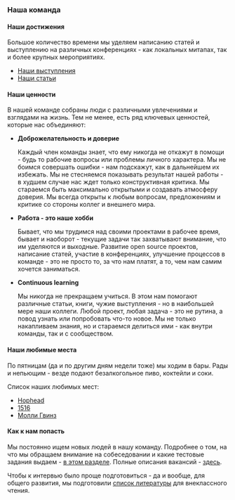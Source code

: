 ### Наша команда

#### Наши достижения

Большое количество времени мы уделяем написанию статей и выступлению на различных конференциях - как локальных митапах, так и более крупных мероприятиях.

- [Наши выступления](/team/talks.md)
- [Наши статьи](/team/articles.md)

#### Наши ценности

В нашей команде собраны люди с различными увлечениями и взглядами на жизнь. Тем не менее, есть ряд ключевых ценностей, которые нас объединяют:

- **Доброжелательность и доверие**

  Каждый член команды знает, что ему никогда не откажут в помощи - будь то рабочие вопросы или проблемы личного характера. Мы не боимся совершать ошибки - нам подскажут, как в дальнейшем их избежать. Мы не стесняемся показывать результат нашей работы - в худшем случае нас ждет только конструктивная критика.  Мы стараемся быть максимально открытыми и создавать атмосферу доверия. Мы всегда открыты к любым вопросам, предложениям и критике со стороны коллег и внешнего мира.
- **Работа - это наше хобби**

  Бывает, что мы трудимся над своими проектами в рабочее время, бывает и наоборот - текущие задачи так захватывают внимание, что им уделяются и выходные. Развитие open source проектов, написание статей, участие в конференциях, улучшение процессов в команде - это не просто то, за что нам платят, а то, чем нам самим хочется заниматься.
  
- **Continuous learning**

  Мы никогда не прекращаем учиться. В этом нам помогают различные статьи, книги, чужие выступления - но в наибольшей мере наши коллеги. Любой проект, любая задача - это не рутина, а повод узнать или попробовать что-то новое. Мы не только накапливаем знания, но и стараемся делиться ими - как внутри команды, так и с сообществом.

#### Наши любимые места

По пятницам (да и по другим дням недели тоже) мы ходим в бары. Рады и непьющим - везде подают безалкогольное пиво, коктейли и соки.

Список наших любимых мест:

- [Hophead](http://hophead.ru/)
- [1516](http://www.1516pub.ru/)
- [Молли Гвинз](http://www.rmcom.ru/page-molly-gwynns)

#### Как к нам попасть

Мы постоянно ищем новых людей в нашу команду. Подробнее о том, на что мы обращаем внимание на собеседовании и какие тестовые задания выдаем - [в этом разделе](/team/recruiting.md). Полные описания вакансий - [здесь](http://rambler-co.ru/jobs?vacancy_id=46).

Чтобы к интервью было проще подготовиться - да и вообще, для общего развития, мы подготовили [список литературы](/team/literature.md) для внеклассного чтения.
